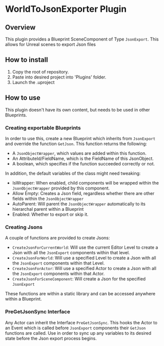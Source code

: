 # WorldToJsonExporter Plugin

## Overview
This plugin provides a Blueprint SceneComponent of Type ```JsonExport```. This allows for Unreal scenes to export Json files

## How to install

1. Copy the root of repository.
2. Paste into desired project into 'Plugins' folder.
3. Launch the .uproject


## How to use

This plugin doesn't have its own content, but needs to be used in other Blueprints.

### Creating exportable Blueprints

In order to use this, create a new Blueprint which inherits from ```JsonExport``` and override the function ```GetJson```.
This function returns the following:
- A ```JsonObjectWrapper```, which values are added within this function.
- An AttributeId/FieldName, which is the FieldName of this JsonObject.
- A boolean, which specifies if the function succeeded correctly or not.

In addition, the default variables of the class might need tweaking:
- IsWrapper: When enabled, child components will be wrapped within the ```JsonObjectWrapper``` provided by this component.
- Allow Empty: Creates a Json field, regardless whether there are other fields within the ```JsonObjectWrapper```
- AutoParent: Will parent the ```JsonObjectWrapper``` automatically to its hierarchal parent within a Blueprint
- Enabled: Whether to export or skip it.

### Creating Jsons

A couple of functions are provided to create Jsons:
- ```CreateJsonForCurrentWorld```: Will use the current Editor Level to create a Json with all the ```JsonExport``` components within that level.
- ```CreateJsonForWorld```: Will use a specified Level to create a Json with all the ```JsonExport``` components within that Level.
- ```CreateJsonForActor```: Will use a specified Actor to create a Json with all the ```JsonExport``` components within that Actor.
- ```CreateJsonForSceneComponent```: Will create a Json for the specified ```JsonExport```

These functions are within a static library and can be accessed anywhere within a Blueprint.

### PreGetJsonSync Interface

Any Actor can inherit the Interface ```PreGetJsonSync```. This hooks the Actor to an Event which is called before ```JsonExport``` components their ```GetJson``` functions are called.
Use in order to sync up any variables to its desired state before the Json export process begins.